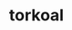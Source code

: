 ---
id: 324
title: torkoal
types: [fire]
image: https://raw.githubusercontent.com/PokeAPI/sprites/master/sprites/pokemon/324.png
---